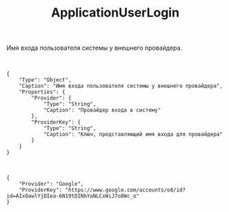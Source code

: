 ﻿---
layout: default
title: ApplicationUserLogin
position: 3
categories: 
tags: 
---

Имя входа пользователя системы у внешнего провайдера.

   

```
{
	"Type": "Object",
	"Caption": "Имя входа пользователя системы у внешнего провайдера",
	"Properties": {
		"Provider": {
			"Type": "String",
			"Caption": "Провайдер входа в систему"
		},
		"ProviderKey": {
			"Type": "String",
			"Caption": "Ключ, представляющий имя входа для провайдера"
		}
	}
}
```

   

```
{
	"Provider": "Google",
	"ProviderKey": "https://www.google.com/accounts/o8/id?id=AIxOawlYjDIea-6N19tDINhYaNLCxWiJ7o8Wc_o"
}
```

 

 

